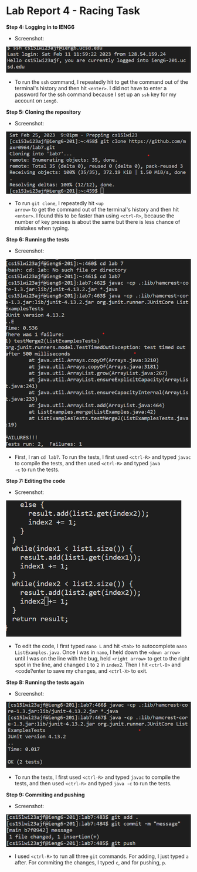 # Lab Report 4 - Racing Task
**Step 4: Logging in to IENG6**
* Screenshot:

![Image](https://raw.githubusercontent.com/maxr0964/cse15l-lab-reports/main/sshNoPassword.png)
* To run the <code>ssh</code> command, I repeatedly hit <code><up arrow></code> to get the command out of the terminal's history and then hit <code>\<enter\></code>. I did not have to enter a password for the ssh command because I set up an <code>ssh</code> key for my account on <code>ieng6</code>.
  
**Step 5: Cloning the repository**
* Screenshot:
  
![Image](https://raw.githubusercontent.com/maxr0964/cse15l-lab-reports/main/gitClone.png)
* To run <code>git clone</code>, I repeatedly hit <code>\<up arrow\></code> to get the command out of the terminal's history and then hit <code>\<enter\></code>. I found this to be faster than using <code>\<ctrl-R\></code>, because the number of key presses is about the same but there is less chance of mistakes when typing.
  
**Step 6: Running the tests**
* Screenshot:
  
 ![Image](https://raw.githubusercontent.com/maxr0964/cse15l-lab-reports/main/runningTestsFirstTime.png)
* First, I ran <code>cd lab7</code>. To run the tests, I first used <code>\<ctrl-R\></code> and typed <code>javac</code> to compile the tests, and then used <code>\<ctrl-R\></code> and typed <code>java -c</code> to run the tests.

**Step 7: Editing the code**
* Screenshot:
  
 ![Image](https://raw.githubusercontent.com/maxr0964/cse15l-lab-reports/main/editingCode.png)
* To edit the code, I first typed <code>nano L</code> and hit <code>\<tab\></code> to autocomplete <code>nano ListExamples.java</code>. Once I was in <code>nano</code>, I held down the <code>\<down arrow\></code> until I was on the line with the bug, held <code>\<right arrow\></code> to get to the right spot in the line, and changed <code>1</code> to <code>2</code> in <code>index2</code>. Then I hit <code>\<ctrl-O\></code> and <code?enter</code> to save my changes, and <code>\<ctrl-X\></code> to exit.

**Step 8: Running the tests again**
* Screenshot:
  
 ![Image](https://raw.githubusercontent.com/maxr0964/cse15l-lab-reports/main/runningTestsAgain.png)
* To run the tests, I first used <code>\<ctrl-R\></code> and typed <code>javac</code> to compile the tests, and then used <code>\<ctrl-R\></code> and typed <code>java -c</code> to run the tests.

**Step 9: Commiting and pushing**
* Screenshot:
  
 ![Image](https://raw.githubusercontent.com/maxr0964/cse15l-lab-reports/main/gitCommitScuffed.png)
* I used <code>\<ctrl-R\></code> to run all three <code>git</code> commands. For adding, I just typed <code>a</code> after. For commiting the changes, I typed <code>c</code>, and for pushing, <code>p</code>.


